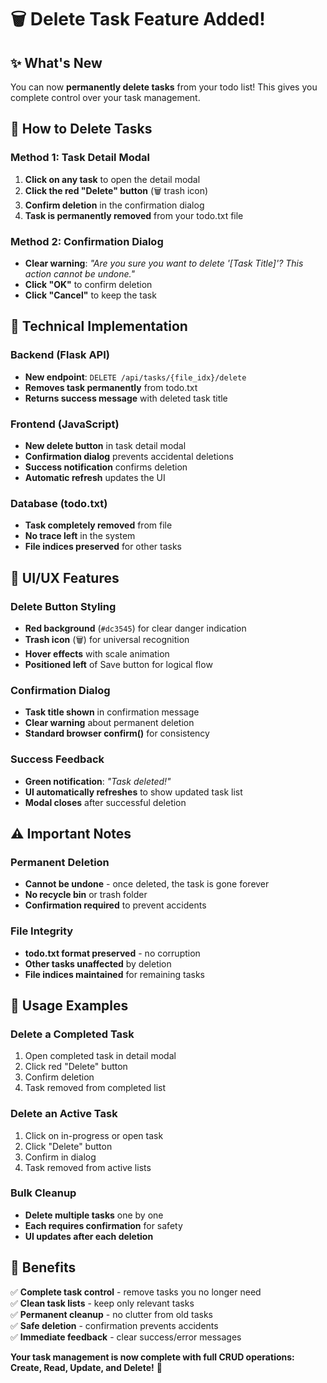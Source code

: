 # 🗑️ **Delete Task Feature Added!**

## ✨ **What's New**

You can now **permanently delete tasks** from your todo list! This gives you complete control over your task management.

## 🎯 **How to Delete Tasks**

### **Method 1: Task Detail Modal**
1. **Click on any task** to open the detail modal
2. **Click the red "Delete" button** (🗑️ trash icon)
3. **Confirm deletion** in the confirmation dialog
4. **Task is permanently removed** from your todo.txt file

### **Method 2: Confirmation Dialog**
- **Clear warning**: *"Are you sure you want to delete '[Task Title]'? This action cannot be undone."*
- **Click "OK"** to confirm deletion
- **Click "Cancel"** to keep the task

## 🔧 **Technical Implementation**

### **Backend (Flask API)**
- **New endpoint**: `DELETE /api/tasks/{file_idx}/delete`
- **Removes task permanently** from todo.txt
- **Returns success message** with deleted task title

### **Frontend (JavaScript)**
- **New delete button** in task detail modal
- **Confirmation dialog** prevents accidental deletions
- **Success notification** confirms deletion
- **Automatic refresh** updates the UI

### **Database (todo.txt)**
- **Task completely removed** from file
- **No trace left** in the system
- **File indices preserved** for other tasks

## 🎨 **UI/UX Features**

### **Delete Button Styling**
- **Red background** (`#dc3545`) for clear danger indication
- **Trash icon** (🗑️) for universal recognition
- **Hover effects** with scale animation
- **Positioned left** of Save button for logical flow

### **Confirmation Dialog**
- **Task title shown** in confirmation message
- **Clear warning** about permanent deletion
- **Standard browser confirm()** for consistency

### **Success Feedback**
- **Green notification**: *"Task deleted!"*
- **UI automatically refreshes** to show updated task list
- **Modal closes** after successful deletion

## ⚠️ **Important Notes**

### **Permanent Deletion**
- **Cannot be undone** - once deleted, the task is gone forever
- **No recycle bin** or trash folder
- **Confirmation required** to prevent accidents

### **File Integrity**
- **todo.txt format preserved** - no corruption
- **Other tasks unaffected** by deletion
- **File indices maintained** for remaining tasks

## 🚀 **Usage Examples**

### **Delete a Completed Task**
1. Open completed task in detail modal
2. Click red "Delete" button
3. Confirm deletion
4. Task removed from completed list

### **Delete an Active Task**
1. Click on in-progress or open task
2. Click "Delete" button
3. Confirm in dialog
4. Task removed from active lists

### **Bulk Cleanup**
- **Delete multiple tasks** one by one
- **Each requires confirmation** for safety
- **UI updates after each deletion**

## 🎉 **Benefits**

✅ **Complete task control** - remove tasks you no longer need  
✅ **Clean task lists** - keep only relevant tasks  
✅ **Permanent cleanup** - no clutter from old tasks  
✅ **Safe deletion** - confirmation prevents accidents  
✅ **Immediate feedback** - clear success/error messages  

**Your task management is now complete with full CRUD operations: Create, Read, Update, and Delete!** 🚀
